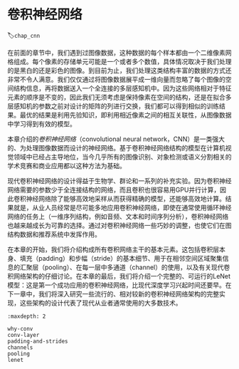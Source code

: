 # 卷积神经网络
:label:`chap_cnn`

在前面的章节中，我们遇到过图像数据，这种数据的每个样本都由一个二维像素网格组成。每个像素的存储单元可能是一个或者多个数值，具体情况取决于我们处理的是黑白的还是彩色的图像。到目前为止，我们处理这类结构丰富的数据的方式还非常不令人满意。我们仅仅通过将图像数据展平成一维向量而忽略了每个图像的空间结构信息，再将数据送入一个全连接的多层感知机中。因为这些网络相对于特征元素的顺序是不变的，因此我们无须考虑是保持像素在空间的结构，还是在拟合多层感知机的参数之前对设计的矩阵的列进行交换，我们都可以得到相似的训练结果。最优的结果是利用先验知识，即利用相近像素之间的相互关联性，从图像数据中学习得到有效的模型。

本章介绍的*卷积神经网络*（convolutional neural network，CNN）是一类强大的、为处理图像数据而设计的神经网络。基于卷积神经网络结构的模型在计算机视觉领域中已经占主导地位，当今几乎所有的图像识别、对象检测或语义分割相关的学术竞赛和商业应用都以这种方法为基础。

现代卷积神经网络的设计得益于生物学、群论和一系列的补充实验。因为卷积神经网络需要的参数少于全连接结构的网络，而且卷积也很容易用GPU并行计算，因此卷积神经网络除了能够高效地采样从而获得精确的模型，还能够高效地计算。结果就是，从业人员经常是尽可能多地应用卷积神经网络，即使在通常使用循环神经网络的任务上（一维序列结构，例如音频、文本和时间序列分析），卷积神经网络也越来越成长为可靠的选择。通过对卷积神经网络一些巧妙的调整，也使它们在图结构数据和推荐系统中发挥作用。

在本章的开始，我们将介绍构成所有卷积网络主干的基本元素。这包括卷积层本身、填充（padding）和步幅（stride）的基本细节、用于在相邻空间区域聚集信息的汇聚层（pooling）、在每一层中多通道（channel）的使用，以及有关现代卷积网络架构的仔细讨论。在本章的最后，我们将介绍一个完整的、可运行的LeNet模型：这是第一个成功应用的卷积神经网络，比现代深度学习兴起时间还要早。在下一章中，我们将深入研究一些流行的、相对较新的卷积神经网络架构的完整实现，这些架构的设计代表了现代从业者通常使用的大多数技术。

```toc
:maxdepth: 2

why-conv
conv-layer
padding-and-strides
channels
pooling
lenet
```

